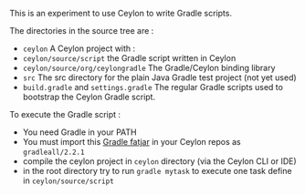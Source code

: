 This is an experiment to use Ceylon to write Gradle scripts.

The directories in the source tree are :
* `ceylon` A Ceylon project with :
* `ceylon/source/script` the Gradle script written in Ceylon
* `ceylon/source/org/ceylongradle` The Gradle/Ceylon binding library
* `src` The src directory for the plain Java Gradle test project (not yet used)
* `build.gradle` and `settings.gradle` The regular Gradle scripts used to bootstrap the Ceylon Gradle script.

To execute the Gradle script :
* You need Gradle in your PATH
* You must import this [Gradle fatjar](http://stephane.galles.free.fr/ceylon/misc/tests/gradleall-2.2.1.jar) in your Ceylon repos as `gradleall/2.2.1`
* compile the ceylon project in `ceylon` directory (via the Ceylon CLI or IDE)
* in the root directory try to run `gradle mytask` to execute one task define in `ceylon/source/script`
